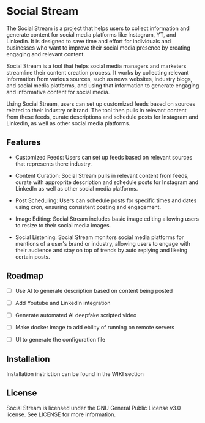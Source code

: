 
# Social Stream

The Social Stream is a project that helps users to collect information and generate content for social media platforms like Instagram, YT, and LinkedIn. It is designed to save time and effort for individuals and businesses who want to improve their social media presence by creating engaging and relevant content.

Social Stream is a tool that helps social media managers and marketers streamline their content creation process. It works by collecting relevant information from various sources, such as news websites, industry blogs, and social media platforms, and using that information to generate engaging and informative content for social media.

Using Social Stream, users can set up customized feeds based on sources related to their industry or brand. The tool then pulls in relevant content from these feeds, curate descriptions and schedule posts for Instagram and LinkedIn, as well as other social media platforms.

## Features

- Customized Feeds: Users can set up feeds based on relevant sources that represents there industry.

- Content Curation: Social Stream pulls in relevant content from feeds, curate with approprite description and schedule posts for Instagram and LinkedIn as well as other social media platforms.

- Post Scheduling: Users can schedule posts for specific times and dates using cron, ensuring consistent posting and engagement.

- Image Editing: Social Stream includes basic image editing allowing users to resize to their social media images.

- Social Listening: Social Stream monitors social media platforms for mentions of a user's brand or industry, allowing users to engage with their audience and stay on top of trends by auto replying and likeing certain posts.



## Roadmap


- [ ] Use AI to generate description based on content being posted

- [ ] Add Youtube and LinkedIn integration

- [ ] Generate automated AI deepfake scripted video

- [ ] Make docker image to add ebility of running on remote servers

- [ ] UI to generate the configuration file



## Installation

Installation instriction can be found in the WIKI section 

## License

Social Stream is licensed under the GNU General Public License v3.0 license. See LICENSE for more information.

